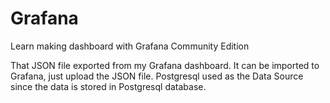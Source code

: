 # Grafana
Learn making dashboard with Grafana Community Edition

That JSON file exported from my Grafana dashboard. It can be imported to Grafana, just upload the JSON file.
Postgresql used as the Data Source since the data is stored in Postgresql database.
